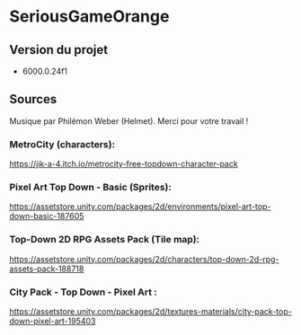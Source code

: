 # SeriousGameOrange

## Version du projet

- 6000.0.24f1

## Sources
Musique par Philémon Weber (Helmet). Merci pour votre travail !
### MetroCity (characters):
https://jik-a-4.itch.io/metrocity-free-topdown-character-pack
### Pixel Art Top Down - Basic (Sprites):
https://assetstore.unity.com/packages/2d/environments/pixel-art-top-down-basic-187605
### Top-Down 2D RPG Assets Pack (Tile map):
https://assetstore.unity.com/packages/2d/characters/top-down-2d-rpg-assets-pack-188718
### City Pack - Top Down - Pixel Art :
https://assetstore.unity.com/packages/2d/textures-materials/city-pack-top-down-pixel-art-195403
